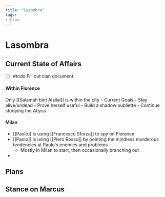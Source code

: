 ```yaml
---
title: "Lasombra"
tags:
- Clan
---
```


# Lasombra
## Current State of Affairs
- [ ] #todo Fill out clan document

#### Within Florence
Only [[Salamah bint Alzilal]] is within the city
	- Current Goals
		- Stay alive/undead
		- Prove herself useful
		- Build a shadow oubliette
		- Continue studying the Abyss

#### Milan
- [[Paolo]] is using [[Francesco Sforza]] to spy on Florence
- [[Paolo]] is using [[Piero Rosso]] by pointing the mindless murderous tendencies at Paulo's enemies and problems
	- Mostly in Milan to start, then occasionally branching out
- 

## Plans

## Stance on Marcus
